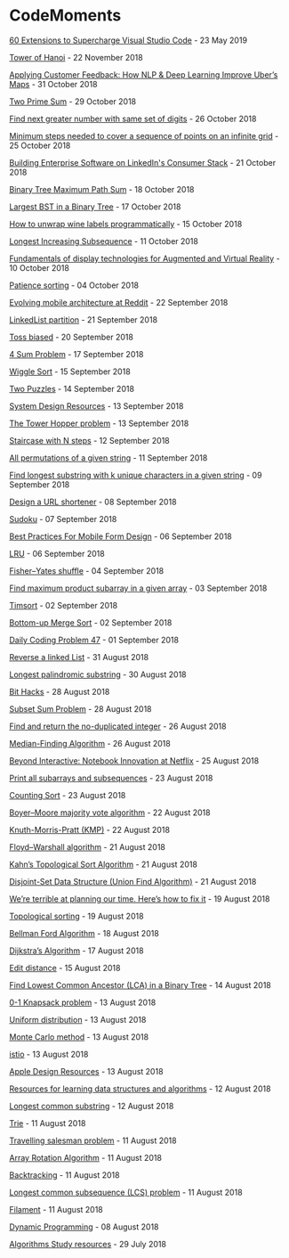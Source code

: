 # CodeMoments
[60 Extensions to Supercharge Visual Studio Code](2019-06-06.md) - 23 May 2019

[Tower of Hanoi](2018/tower-of-hanoi.md) - 22 November 2018

[Applying Customer Feedback: How NLP & Deep Learning Improve Uber’s Maps](2018/2018-10-30.md) - 31 October 2018

[Two Prime Sum](2018/two-primes.md) - 29 October 2018

[Find next greater number with same set of digits](2018/find-next-greater-number.md) - 26 October 2018

[Minimum steps needed to cover a sequence of points on an infinite grid](2018/minmum-steps-cover.md) - 25 October 2018

[Building Enterprise Software on LinkedIn's Consumer Stack](2018/2018-10-21.md) - 21 October 2018

[Binary Tree Maximum Path Sum](2018/binary-tree-max-path-sum.md) - 18 October 2018

[Largest BST in a Binary Tree](2018/largest_bst.md) - 17 October 2018

[How to unwrap wine labels programmatically](2018/2018-10-15.md) - 15 October 2018

[Longest Increasing Subsequence](2018/lis.md) - 11 October 2018

[Fundamentals of display technologies for Augmented and Virtual Reality](2018/2018-10-10.md) - 10 October 2018

[Patience sorting](2018/patientce-sorting.md) - 04 October 2018

[Evolving mobile architecture at Reddit](2018/evolving-mobile-architecture.md) - 22 September 2018

[LinkedList partition](2018/linked-list-partition.md) - 21 September 2018

[Toss biased](2018/unbiased-fun.md) - 20 September 2018

[4 Sum Problem](2018/four-sum.md) - 17 September 2018

[Wiggle Sort](2018/wiggle-sort.md) - 15 September 2018

[Two Puzzles](2018/9-balls.md) - 14 September 2018

[System Design Resources](2018/system-design/system-design.md) - 13 September 2018

[The Tower Hopper problem](2018/tower-hopper.md) - 13 September 2018

[Staircase with N steps](2018/staircase.md) - 12 September 2018

[All permutations of a given string](2018/string-permutation.md) - 11 September 2018

[Find longest substring with k unique characters in a given string](2018/longest-substring-k-unique.md) - 09 September 2018

[Design a URL shortener](2018/system-design/shorturl.md) - 08 September 2018

[Sudoku](2018/sudoku.md) - 07 September 2018

[Best Practices For Mobile Form Design](images/2018/2018-09-04.md) - 06 September 2018

[LRU](images/2018/lru.md) - 06 September 2018

[Fisher–Yates shuffle](Fisher–Yates-shufflel.md) - 04 September 2018

[Find maximum product subarray in a given array](max_subarray_prod.md) - 03 September 2018

[Timsort](tim-sort.md) - 02 September 2018

[Bottom-up Merge Sort](merge-sort-bottom-up.md) - 02 September 2018

[Daily Coding Problem 47](max_profit47.md) - 01 September 2018

[Reverse a linked List](Reverse-a-linked-List.md) - 31 August 2018

[Longest palindromic substring](longest_palindromic.md) - 30 August 2018

[Bit Hacks](bit-hacks.md) - 28 August 2018

[Subset Sum Problem](subset-sum.md) - 28 August 2018

[Find and return the no-duplicated integer](find-non-duplicated-integer.md) - 26 August 2018

[Median-Finding Algorithm](Median-Finding-Algorithm.md) - 26 August 2018

[Beyond Interactive: Notebook Innovation at Netflix](2018-8-25.md) - 25 August 2018

[Print all subarrays and subsequences](subarray-subsequence.md) - 23 August 2018

[Counting Sort](counting-sort.md) - 23 August 2018

[Boyer–Moore majority vote algorithm](Boyer–Moore-majority-vote-algorithm.md) - 22 August 2018

[Knuth-Morris-Pratt (KMP)](kmp.md) - 22 August 2018

[Floyd–Warshall algorithm](Floyd-warshall.md) - 21 August 2018

[Kahn’s Topological Sort Algorithm](Kahns-Topological-Sort-Algorithm.md) - 21 August 2018

[Disjoint-Set Data Structure (Union Find Algorithm)](Union-Find-Algorithm.md) - 21 August 2018

[We’re terrible at planning our time. Here’s how to fix it](2018-08-15.md) - 19 August 2018

[Topological sorting](Topological-sorting.md) - 19 August 2018

[Bellman Ford Algorithm](Bellman-Ford-Algorithm.md) - 18 August 2018

[Dijkstra’s Algorithm](Dijkstra-algorithm.md) - 17 August 2018

[Edit distance](edit-distance.md) - 15 August 2018

[Find Lowest Common Ancestor (LCA) in a Binary Tree](lca-bst.md) - 14 August 2018

[0-1 Knapsack problem](0-1-Knapsack-problem.md) - 13 August 2018

[Uniform distribution](uniform_distribution.md) - 13 August 2018

[Monte Carlo method](monte_carlo.md) - 13 August 2018

[istio](istio.md) - 13 August 2018

[Apple Design Resources](2018-7-29.md) - 13 August 2018

[Resources for learning data structures and algorithms](data-structure-algorithms-resource.md) - 12 August 2018

[Longest common substring](lcsubstring.md) - 12 August 2018

[Trie](trie-data-structure.md) - 11 August 2018

[Travelling salesman problem](travelling-salesman-problem.md) - 11 August 2018

[Array Rotation Algorithm](array-rotation.md) - 11 August 2018

[Backtracking](backtracking.md) - 11 August 2018

[Longest common subsequence (LCS) problem](lcs.md) - 11 August 2018

[Filament](filament.md) - 11 August 2018

[Dynamic Programming](dynamic-programming.md) - 08 August 2018

[Algorithms Study resources](resources/algorithms-resources.md) - 29 July 2018

